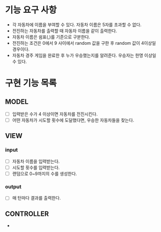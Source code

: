 # 기능 요구 사항

- 각 자동차에 이름을 부여할 수 있다. 자동차 이름은 5자를 초과할 수 없다.
- 전진하는 자동차를 출력할 때 자동차 이름을 같이 출력한다.
- 자동차 이름은 쉼표(,)를 기준으로 구분한다.
- 전진하는 조건은 0에서 9 사이에서 random 값을 구한 후 random 값이 4이상일 경우이다.
- 자동차 경주 게임을 완료한 후 누가 우승했는지를 알려준다. 우승자는 한명 이상일 수 있다.

# 구현 기능 목록
## MODEL
- [ ] 입력받은 수가 4 이상이면 자동차를 전진시킨다.
- [ ] 어떤 자동차가 시도할 횟수에 도달했다면, 우승한 자동차들을 찾는다.
## VIEW
### input
- [ ] 자동차 이름을 입력받는다.
- [ ] 시도할 횟수를 입력받는다.
- [ ] 랜덤으로 0~9까지의 수를 생성한다.
### output
- [ ] 매 턴마다 결과를 출력한다.
## CONTROLLER
- 